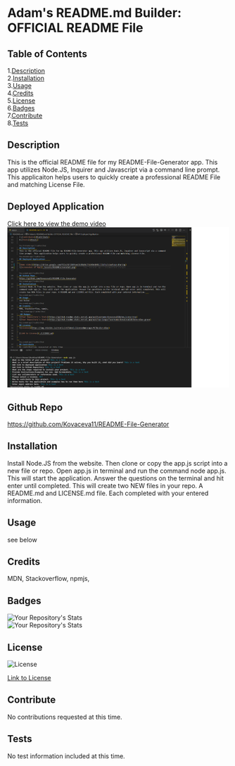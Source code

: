 # Adam's README.md Builder: OFFICIAL README File

  ## Table of Contents  
  1.[Description](#Description)  
  2.[Installation](#Installation)  
  3.[Usage](#Usage)  
  4.[Credits](#Credits)  
  5.[License](#License)  
  6.[Badges](#Badges)  
  7.[Contribute](#Contribute)  
  8.[Tests](#Tests)  

  ## Description  
  This is the official README file for my README-File-Generator app. This app utilizes Node.JS, Inquirer and Javascript via a command line prompt. This applicaiton helps users to quickly create a professional README File and matching License File.
  ## Deployed Application     
   
  [Click here to view the demo video](https://drive.google.com/file/d/1ldUtewiSLKKpUxJ7LGrDekN41iJIIdTe/view?usp=sharing)  
  ![Screenshot of App](./assets/appScreenShot.png)

  ## Github Repo  
  https://github.com/Kovaceva11/README-File-Generator  
  ## Installation  
  Install Node.JS from the website. Then clone or copy the app.js script into a new file or repo. Open app.js in terminal and run the command node app.js. This will start the application. Answer the questions on the terminal and hit enter until completed. This will create two NEW files in your repo. A README.md and LICENSE.md file. Each completed with your entered information.   
  ## Usage  
  see below  
  ## Credits  
  MDN, Stackoverflow, npmjs,  
   ## Badges  
  ![Your Repository's Stats](https://github-readme-stats.vercel.app/api?username=Kovaceva11&show_icons=true)  
  ![Your Repository's Stats](https://github-readme-stats.vercel.app/api/top-langs/?username=Kovaceva11&theme=blue-green)  
  ## License  
  ![License](https://img.shields.io/static/v1?label=license&message=MIT&color=blue)  
 
  [Link to License](./LICENSE.md)
 
  
  ## Contribute  
  No contributions requested at this time.  
  ## Tests  
  No test information included at this time.  
  
  